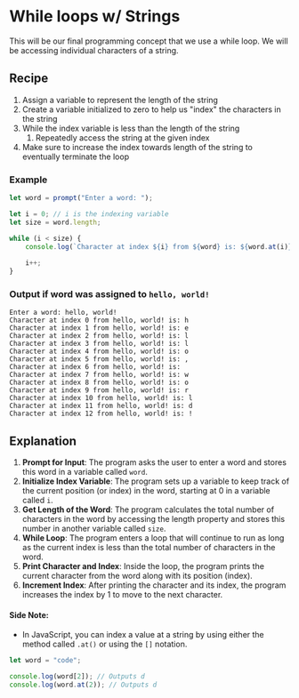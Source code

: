 # While loops w/ Strings

This will be our final programming concept that we use a while loop. We will be accessing individual characters of a string.

## Recipe

1. Assign a variable to represent the length of the string
2. Create a variable initialized to zero to help us "index" the characters in the string
3. While the index variable is less than the length of the string
   1. Repeatedly access the string at the given index
4. Make sure to increase the index towards length of the string to eventually terminate the loop

### Example

```javascript
let word = prompt("Enter a word: ");

let i = 0; // i is the indexing variable
let size = word.length; 

while (i < size) {
    console.log(`Character at index ${i} from ${word} is: ${word.at(i)}`)
    
    i++;
}
```

### Output if word was assigned to `hello, world!`

```
Enter a word: hello, world!
Character at index 0 from hello, world! is: h
Character at index 1 from hello, world! is: e
Character at index 2 from hello, world! is: l
Character at index 3 from hello, world! is: l
Character at index 4 from hello, world! is: o
Character at index 5 from hello, world! is: ,
Character at index 6 from hello, world! is:  
Character at index 7 from hello, world! is: w
Character at index 8 from hello, world! is: o
Character at index 9 from hello, world! is: r
Character at index 10 from hello, world! is: l
Character at index 11 from hello, world! is: d
Character at index 12 from hello, world! is: !
```

## Explanation

1. **Prompt for Input**: The program asks the user to enter a word and stores this word in a variable called `word`.
2. **Initialize Index Variable**: The program sets up a variable to keep track of the current position (or index) in the word, starting at 0 in a variable called `i`.
3. **Get Length of the Word**: The program calculates the total number of characters in the word by accessing the length property and stores this number in another variable called `size`.
4. **While Loop**: The program enters a loop that will continue to run as long as the current index is less than the total number of characters in the word.
5. **Print Character and Index**: Inside the loop, the program prints the current character from the word along with its position (index).
6. **Increment Index**: After printing the character and its index, the program increases the index by 1 to move to the next character.

#### Side Note:

* In JavaScript, you can index a value at a string by using either the method called `.at()` or using the `[]` notation.

```javascript
let word = "code";

console.log(word[2]); // Outputs d
console.log(word.at(2)); // Outputs d
```
